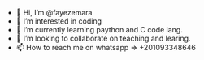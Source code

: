 - 👋 Hi, I’m @fayezemara
- 👀 I’m interested in coding
- 🌱 I’m currently learning paython and C code lang.
- 💞️ I’m looking to collaborate on teaching and learing.
- 📫 How to reach me on whatsapp => +201093348646

<!---
fayezemara/fayezemara is a ✨ special ✨ repository because its `README.md` (this file) appears on your GitHub profile.
You can click the Preview link to take a look at your changes.
--->
